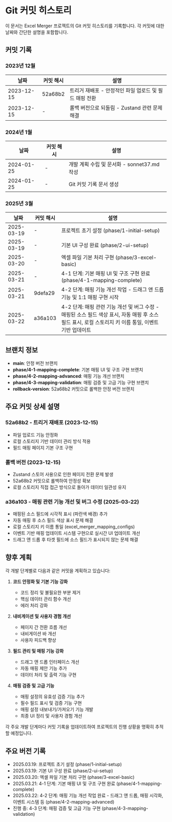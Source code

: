 # Git 커밋 히스토리

이 문서는 Excel Merger 프로젝트의 Git 커밋 히스토리를 기록합니다. 각 커밋에 대한 날짜와 간단한 설명을 포함합니다.

## 커밋 기록

### 2023년 12월

| 날짜       | 커밋 해시 | 설명                                                   |
| ---------- | --------- | ------------------------------------------------------ |
| 2023-12-15 | 52a68b2   | 트리거 재배포 - 안정적인 파일 업로드 및 필드 매핑 전환 |
| 2023-12-15 | -         | 롤백 버전으로 되돌림 - Zustand 관련 문제 해결          |

### 2024년 1월

| 날짜       | 커밋 해시 | 설명                                        |
| ---------- | --------- | ------------------------------------------- |
| 2024-01-25 | -         | 개발 계획 수립 및 문서화 - sonnet37.md 작성 |
| 2024-01-25 | -         | Git 커밋 기록 문서 생성                     |

### 2025년 3월

| 날짜       | 커밋 해시 | 설명                                                                                                                                                   |
| ---------- | --------- | ------------------------------------------------------------------------------------------------------------------------------------------------------ |
| 2025-03-19 | -         | 프로젝트 초기 설정 (phase/1-initial-setup)                                                                                                             |
| 2025-03-19 | -         | 기본 UI 구성 완료 (phase/2-ui-setup)                                                                                                                   |
| 2025-03-20 | -         | 엑셀 파일 기본 처리 구현 (phase/3-excel-basic)                                                                                                         |
| 2025-03-21 | -         | 4-1 단계: 기본 매핑 UI 및 구조 구현 완료 (phase/4-1-mapping-complete)                                                                                  |
| 2025-03-21 | 9defa29   | 4-2 단계: 매핑 기능 개선 작업 - 드래그 앤 드롭 기능 및 1:1 매핑 구현 시작                                                                              |
| 2025-03-22 | a36a103   | 4-2 단계: 매핑 관련 기능 개선 및 버그 수정 - 매핑된 소스 필드 색상 표시, 자동 매핑 후 소스 필드 표시, 로컬 스토리지 키 이름 통일, 이벤트 기반 업데이트 |

## 브랜치 정보

- **main**: 안정 버전 브랜치
- **phase/4-1-mapping-complete**: 기본 매핑 UI 및 구조 구현 브랜치
- **phase/4-2-mapping-advanced**: 매핑 기능 개선 브랜치
- **phase/4-3-mapping-validation**: 매핑 검증 및 고급 기능 구현 브랜치
- **rollback-version**: 52a68b2 커밋으로 롤백한 안정 버전 브랜치

## 주요 커밋 상세 설명

### 52a68b2 - 트리거 재배포 (2023-12-15)

- 파일 업로드 기능 안정화
- 로컬 스토리지 기반 데이터 관리 방식 적용
- 필드 매핑 페이지 기본 구조 구현

### 롤백 버전 (2023-12-15)

- Zustand 스토어 사용으로 인한 페이지 전환 문제 발생
- 52a68b2 커밋으로 롤백하여 안정성 확보
- 로컬 스토리지 직접 접근 방식으로 돌아가 데이터 일관성 유지

### a36a103 - 매핑 관련 기능 개선 및 버그 수정 (2025-03-22)

- 매핑된 소스 필드에 시각적 표시 (파란색 배경) 추가
- 자동 매핑 후 소스 필드 색상 표시 문제 해결
- 로컬 스토리지 키 이름 통일 (excel_merger_mapping_configs)
- 이벤트 기반 매핑 업데이트 시스템 구현으로 실시간 UI 업데이트 개선
- 드래그 앤 드롭 후 타겟 필드에 소스 필드가 표시되지 않는 문제 해결

## 향후 계획

각 개발 단계별로 다음과 같은 커밋을 계획하고 있습니다:

1. **코드 안정화 및 기본 기능 강화**

   - 코드 정리 및 불필요한 부분 제거
   - 핵심 데이터 관리 함수 개선
   - 에러 처리 강화

2. **내비게이션 및 사용자 경험 개선**

   - 페이지 간 전환 흐름 개선
   - 내비게이션 바 개선
   - 사용자 피드백 향상

3. **필드 관리 및 매핑 기능 강화**

   - 드래그 앤 드롭 인터페이스 개선
   - 자동 매핑 제안 기능 추가
   - 데이터 처리 및 출력 기능 구현

4. **매핑 검증 및 고급 기능**
   - 매핑 설정의 유효성 검증 기능 추가
   - 필수 필드 표시 및 검증 기능 구현
   - 매핑 설정 내보내기/가져오기 기능 개발
   - 최종 UI 정리 및 사용자 경험 개선

각 주요 개발 단계마다 커밋 기록을 업데이트하여 프로젝트의 진행 상황을 명확히 추적할 예정입니다.

## 주요 버전 기록

- 2025.03.19: 프로젝트 초기 설정 (phase/1-initial-setup)
- 2025.03.19: 기본 UI 구성 완료 (phase/2-ui-setup)
- 2025.03.20: 엑셀 파일 기본 처리 구현 (phase/3-excel-basic)
- 2025.03.21: 4-1 단계: 기본 매핑 UI 및 구조 구현 완료 (phase/4-1-mapping-complete)
- 2025.03.22: 4-2 단계: 매핑 기능 개선 작업 완료 - 드래그 앤 드롭, 매핑 시각화, 이벤트 시스템 등 (phase/4-2-mapping-advanced)
- 진행 중: 4-3 단계: 매핑 검증 및 고급 기능 구현 (phase/4-3-mapping-validation)
